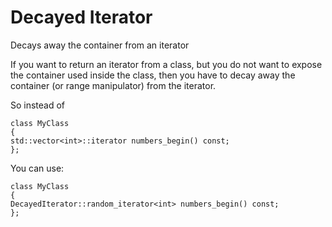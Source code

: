 # Decayed Iterator
Decays away the container from an iterator

If you want to return an iterator from a class, but you do not want to expose the container used inside the class,
then you have to decay away the container (or range manipulator) from the iterator.

So instead of
```
class MyClass
{
std::vector<int>::iterator numbers_begin() const;
};
```
You can use:
```
class MyClass
{
DecayedIterator::random_iterator<int> numbers_begin() const;
};
```

